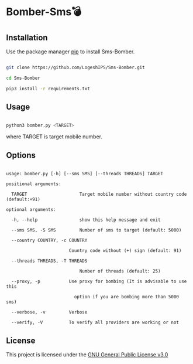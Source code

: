 
# Bomber-Sms💣

## Installation

Use the package manager [pip](https://pip.pypa.io/en/stable/installing/) to install Sms-Bomber.

```bash

git clone https://github.com/LogeshIPS/Sms-Bomber.git

cd Sms-Bomber

pip3 install -r requirements.txt

```

## Usage

```bash

python3 bomber.py <TARGET>

```

where TARGET is target mobile number.

## Options

```

usage: bomber.py [-h] [--sms SMS] [--threads THREADS] TARGET

positional arguments:

  TARGET                    Target mobile number without country code (default:+91)

optional arguments:

  -h, --help                show this help message and exit

  --sms SMS, -S SMS         Number of sms to target (default: 5000)

  --country COUNTRY, -c COUNTRY

                        Country code without (+) sign (default: 91)

  --threads THREADS, -T THREADS

                            Number of threads (default: 25)

  --proxy, -p           Use proxy for bombing (It is advisable to use this

                          option if you are bombing more than 5000 sms)

  --verbose, -v         Verbose

  --verify, -V          To verify all providers are working or not

```

## License

This project is licensed under the [GNU General Public License v3.0](https://github.com/LogeshIPS/Sms-Bomber/blob/master/LICENSE)


